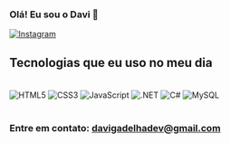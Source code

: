 
### Olá! Eu sou o Davi 👋

[![Instagram](https://img.shields.io/badge/LinkedIn-0077B5?style=for-the-badge&logo=linkedin&logoColor=white)](https://www.linkedin.com/in/davi-gadelha-81814529a/)


## Tecnologias que eu uso no meu dia
<div style = "display: inline_block"><br/>
    <img align = "center" alt = "HTML5" src = "https://img.shields.io/badge/HTML5-E34F26?style=for-the-badge&logo=html5&logoColor=white"/>
    <img align = "center" alt = "CSS3" src = "https://img.shields.io/badge/CSS3-1572B6?style=for-the-badge&logo=css3&logoColor=white"/>
    <img align = "center" alt = "JavaScript" src = "https://img.shields.io/badge/JavaScript-F7DF1E?style=for-the-badge&logo=javascript&logoColor=black"/>
    <img align = "center" alt = ".NET" src = "https://img.shields.io/badge/.NET-5C2D91?style=for-the-badge&logo=.net&logoColor=white"/>
    <img align = "center" alt = "C#" src = "https://img.shields.io/badge/C%23-c047c3?style=for-the-badge&logo=c-sharp&logoColor=white"/>
    <img align = "center" alt = "MySQL" src = "https://img.shields.io/badge/MySQL-00000F?style=for-the-badge&logo=mysql&logoColor=white"/>
</div><br/>

### Entre em contato: davigadelhadev@gmail.com
